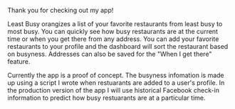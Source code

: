 Thank you for checking out my app!

Least Busy orangizes a list of your favorite restaurants from least busy to most busy. You can quickly see how busy restaurants are at the current time or when you get there from any address. You can add your favorite restaurants to your profile and the dashboard will sort the restaurant based on busyness. Addresses can also be saved for the "When I get there" feature.

Currently the app is a proof of concept. The busyness infomation is made up using a script I wrote when restuarants are added to a user's profile. In the production version of the app I will use historical Facebook check-in information to predict how busy restuarants are at a particular time.
